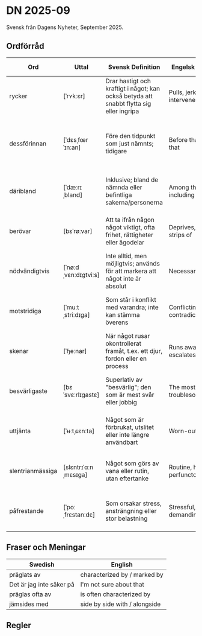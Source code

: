 # DN 2025-09
Svensk från Dagens Nyheter, September 2025.

## Ordförråd

| Ord   | Uttal           | Svensk Definition                                         | Engelsk förklaring                      | Kinesisk förklaring   | Exempel mening                                         |
|-------|-----------------|------------------------------------------------------------|-----------------------------------------|-----------------------|--------------------------------------------------------|
| rycker | [ˈrʏkːɛr]        | Drar hastigt och kraftigt i något; kan också betyda att snabbt flytta sig eller ingripa | Pulls, jerks; also intervenes quickly | 猛拉，抽动；迅速介入         | Han rycker undan stolen precis innan hon skulle sätta sig.                                       |
| dessförinnan | [ˈdɛsˌfœrˈɪnːan]       | Före den tidpunkt som just nämnts; tidigare                             | Before that, prior to that       | 在那之前，此前               | Hon arbetade i fem år på ett mindre företag, men dessförinnan studerade hon vid universitetet.   |
| däribland | [ˈdæːrɪˌbland]        | Inklusive; bland de nämnda eller befintliga sakerna/personerna             | Among them, including           | 其中，包括                  | Flera kända författare deltog på konferensen, däribland två Nobelpristagare.                     |
| berövar | [bɛˈrøːvar]        | Att ta ifrån någon något viktigt, ofta frihet, rättigheter eller ägodelar   | Deprives, robs, strips of          | 剥夺，使失去                 | Kriget berövar många människor deras hem och trygghet.                                           |
| nödvändigtvis | [ˈnøːdˌvɛnːdɪgtviːs]      | Inte alltid, men möjligtvis; används för att markera att något inte är absolut | Necessarily                         | 不一定，未必                 | Att vara rik gör en inte nödvändigtvis lycklig.                                                  |
| motstridiga  | [ˈmuːtˌstriːdɪɡa]       | Som står i konflikt med varandra; inte kan stämma överens                   | Conflicting, contradictory          | 矛盾的，冲突的               | Vittnena gav motstridiga uppgifter om vad som hade hänt.                                        |
| skenar | [ˈɧeːnar]          | När något rusar okontrollerat framåt, t.ex. ett djur, fordon eller en process | Runs away, bolts, escalates        | 失控奔跑；急剧恶化            | Inflationstakten skenar och oroar ekonomerna.                                                   |
| besvärligaste  | [bɛˈsvɛːrlɪɡastɛ]         | Superlativ av "besvärlig"; den som är mest svår eller jobbig                | The most troublesome/difficult       | 最麻烦的，最困难的            | Det här var den besvärligaste situationen hon någonsin hade hamnat i.                           |
| uttjänta  | [ˈʉːtˌɕɛnːta]         | Något som är förbrukat, utslitet eller inte längre användbart                | Worn-out, obsolete                  | 报废的，耗尽的，不再使用的    | Fabriken bytte ut de uttjänta maskinerna mot ny modern utrustning.                              |
| slentrianmässiga | [slɛntrɪˈɑːnˌmɛsɪɡa]         | Något som görs av vana eller rutin, utan eftertanke                               | Routine, habitual, perfunctory       | 习惯性的，机械化的，例行的     | Han gav ett slentrianmässigt svar utan att egentligen tänka efter.                              |
| påfrestande  | [ˈpoːˌfrɛstanːdɛ]       | Som orsakar stress, ansträngning eller stor belastning                      | Stressful, strenuous, demanding  | 累人的，压力大的              | Det var en mycket påfrestande situation för hela familjen.                                      |


## Fraser och Meningar

| Swedish                                   | English                              |
|-------------------------------------------|---------------------------------------|
| präglats av  | characterized by / marked by |
| Det är jag inte säker på  | I'm not sure about that     |
| präglas ofta av  | is often characterized by        |
| jämsides med  | side by side with / alongside |


## Regler

